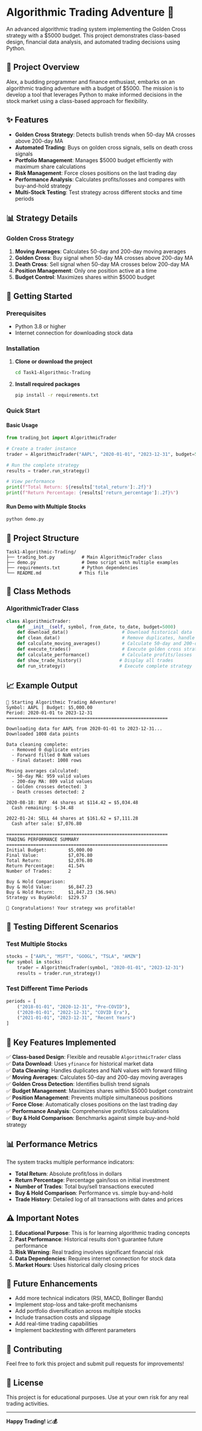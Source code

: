 # Algorithmic Trading Adventure 🚀

An advanced algorithmic trading system implementing the Golden Cross strategy with a $5000 budget. This project demonstrates class-based design, financial data analysis, and automated trading decisions using Python.

## 🎯 Project Overview

Alex, a budding programmer and finance enthusiast, embarks on an algorithmic trading adventure with a budget of $5000. The mission is to develop a tool that leverages Python to make informed decisions in the stock market using a class-based approach for flexibility.

## ✨ Features

- **Golden Cross Strategy**: Detects bullish trends when 50-day MA crosses above 200-day MA
- **Automated Trading**: Buys on golden cross signals, sells on death cross signals
- **Portfolio Management**: Manages $5000 budget efficiently with maximum share calculations
- **Risk Management**: Force closes positions on the last trading day
- **Performance Analysis**: Calculates profits/losses and compares with buy-and-hold strategy
- **Multi-Stock Testing**: Test strategy across different stocks and time periods

## 📊 Strategy Details

### Golden Cross Strategy
1. **Moving Averages**: Calculates 50-day and 200-day moving averages
2. **Golden Cross**: Buy signal when 50-day MA crosses above 200-day MA
3. **Death Cross**: Sell signal when 50-day MA crosses below 200-day MA
4. **Position Management**: Only one position active at a time
5. **Budget Control**: Maximizes shares within $5000 budget

## 🚀 Getting Started

### Prerequisites
- Python 3.8 or higher
- Internet connection for downloading stock data

### Installation

1. **Clone or download the project**
   ```bash
   cd Task1-Algorithmic-Trading
   ```

2. **Install required packages**
   ```bash
   pip install -r requirements.txt
   ```

### Quick Start

#### Basic Usage
```python
from trading_bot import AlgorithmicTrader

# Create a trader instance
trader = AlgorithmicTrader("AAPL", "2020-01-01", "2023-12-31", budget=5000)

# Run the complete strategy
results = trader.run_strategy()

# View performance
print(f"Total Return: ${results['total_return']:.2f}")
print(f"Return Percentage: {results['return_percentage']:.2f}%")
```

#### Run Demo with Multiple Stocks
```bash
python demo.py
```

## 📁 Project Structure

```
Task1-Algorithmic-Trading/
├── trading_bot.py          # Main AlgorithmicTrader class
├── demo.py                 # Demo script with multiple examples
├── requirements.txt        # Python dependencies
└── README.md              # This file
```

## 🔧 Class Methods

### AlgorithmicTrader Class

```python
class AlgorithmicTrader:
    def __init__(self, symbol, from_date, to_date, budget=5000)
    def download_data()                    # Download historical data
    def clean_data()                       # Remove duplicates, handle NaN
    def calculate_moving_averages()        # Calculate 50-day and 200-day MA
    def execute_trades()                   # Execute golden cross strategy
    def calculate_performance()            # Calculate profits/losses
    def show_trade_history()              # Display all trades
    def run_strategy()                    # Execute complete strategy
```

## 📈 Example Output

```
🚀 Starting Algorithmic Trading Adventure!
Symbol: AAPL | Budget: $5,000.00
Period: 2020-01-01 to 2023-12-31
============================================================

Downloading data for AAPL from 2020-01-01 to 2023-12-31...
Downloaded 1008 data points

Data cleaning complete:
  - Removed 0 duplicate entries
  - Forward filled 0 NaN values
  - Final dataset: 1008 rows

Moving averages calculated:
  - 50-day MA: 959 valid values
  - 200-day MA: 809 valid values
  - Golden crosses detected: 3
  - Death crosses detected: 2

2020-08-18: BUY  44 shares at $114.42 = $5,034.48
  Cash remaining: $-34.48

2022-01-24: SELL 44 shares at $161.62 = $7,111.28
  Cash after sale: $7,076.80

============================================================
TRADING PERFORMANCE SUMMARY
============================================================
Initial Budget:        $5,000.00
Final Value:           $7,076.80
Total Return:          $2,076.80
Return Percentage:     41.54%
Number of Trades:      2

Buy & Hold Comparison:
Buy & Hold Value:      $6,847.23
Buy & Hold Return:     $1,847.23 (36.94%)
Strategy vs Buy&Hold:  $229.57

🎉 Congratulations! Your strategy was profitable!
```

## 🧪 Testing Different Scenarios

### Test Multiple Stocks
```python
stocks = ["AAPL", "MSFT", "GOOGL", "TSLA", "AMZN"]
for symbol in stocks:
    trader = AlgorithmicTrader(symbol, "2020-01-01", "2023-12-31")
    results = trader.run_strategy()
```

### Test Different Time Periods
```python
periods = [
    ("2018-01-01", "2020-12-31", "Pre-COVID"),
    ("2020-01-01", "2022-12-31", "COVID Era"),
    ("2021-01-01", "2023-12-31", "Recent Years")
]
```

## 🎯 Key Features Implemented

✅ **Class-based Design**: Flexible and reusable `AlgorithmicTrader` class  
✅ **Data Download**: Uses `yfinance` for historical market data  
✅ **Data Cleaning**: Handles duplicates and NaN values with forward filling  
✅ **Moving Averages**: Calculates 50-day and 200-day moving averages  
✅ **Golden Cross Detection**: Identifies bullish trend signals  
✅ **Budget Management**: Maximizes shares within $5000 budget constraint  
✅ **Position Management**: Prevents multiple simultaneous positions  
✅ **Force Close**: Automatically closes positions on the last trading day  
✅ **Performance Analysis**: Comprehensive profit/loss calculations  
✅ **Buy & Hold Comparison**: Benchmarks against simple buy-and-hold strategy  

## 📊 Performance Metrics

The system tracks multiple performance indicators:
- **Total Return**: Absolute profit/loss in dollars
- **Return Percentage**: Percentage gain/loss on initial investment
- **Number of Trades**: Total buy/sell transactions executed
- **Buy & Hold Comparison**: Performance vs. simple buy-and-hold
- **Trade History**: Detailed log of all transactions with dates and prices

## ⚠️ Important Notes

1. **Educational Purpose**: This is for learning algorithmic trading concepts
2. **Past Performance**: Historical results don't guarantee future performance
3. **Risk Warning**: Real trading involves significant financial risk
4. **Data Dependencies**: Requires internet connection for stock data
5. **Market Hours**: Uses historical daily closing prices

## 🔮 Future Enhancements

- Add more technical indicators (RSI, MACD, Bollinger Bands)
- Implement stop-loss and take-profit mechanisms
- Add portfolio diversification across multiple stocks
- Include transaction costs and slippage
- Add real-time trading capabilities
- Implement backtesting with different parameters

## 🤝 Contributing

Feel free to fork this project and submit pull requests for improvements!

## 📄 License

This project is for educational purposes. Use at your own risk for any real trading activities.

---

**Happy Trading! 📈💰**